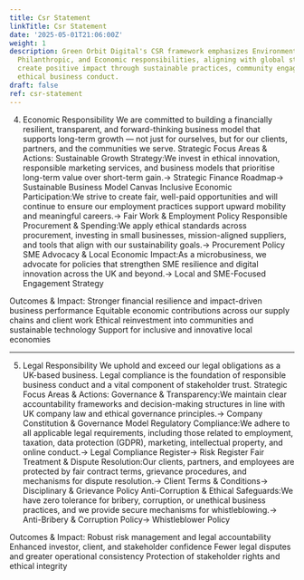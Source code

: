 ```yaml
---
title: Csr Statement
linkTitle: Csr Statement
date: '2025-05-01T21:06:00Z'
weight: 1
description: Green Orbit Digital's CSR framework emphasizes Environmental, Ethical,
  Philanthropic, and Economic responsibilities, aligning with global standards to
  create positive impact through sustainable practices, community engagement, and
  ethical business conduct.
draft: false
ref: csr-statement
---
```

4. Economic Responsibility
We are committed to building a financially resilient, transparent, and forward-thinking business model that supports long-term growth — not just for ourselves, but for our clients, partners, and the communities we serve.
Strategic Focus Areas & Actions:
Sustainable Growth Strategy:We invest in ethical innovation, responsible marketing services, and business models that prioritise long-term value over short-term gain.→ Strategic Finance Roadmap→ Sustainable Business Model Canvas
Inclusive Economic Participation:We strive to create fair, well-paid opportunities and will continue to ensure our employment practices support upward mobility and meaningful careers.→ Fair Work & Employment Policy
Responsible Procurement & Spending:We apply ethical standards across procurement, investing in small businesses, mission-aligned suppliers, and tools that align with our sustainability goals.→ Procurement Policy
SME Advocacy & Local Economic Impact:As a microbusiness, we advocate for policies that strengthen SME resilience and digital innovation across the UK and beyond.→ Local and SME-Focused Engagement Strategy

Outcomes & Impact:
Stronger financial resilience and impact-driven business performance
Equitable economic contributions across our supply chains and client work
Ethical reinvestment into communities and sustainable technology
Support for inclusive and innovative local economies


---
5. Legal Responsibility
We uphold and exceed our legal obligations as a UK-based business. Legal compliance is the foundation of responsible business conduct and a vital component of stakeholder trust.
Strategic Focus Areas & Actions:
Governance & Transparency:We maintain clear accountability frameworks and decision-making structures in line with UK company law and ethical governance principles.→ Company Constitution & Governance Model
Regulatory Compliance:We adhere to all applicable legal requirements, including those related to employment, taxation, data protection (GDPR), marketing, intellectual property, and online conduct.→ Legal Compliance Register→ Risk Register
Fair Treatment & Dispute Resolution:Our clients, partners, and employees are protected by fair contract terms, grievance procedures, and mechanisms for dispute resolution.→ Client Terms & Conditions→ Disciplinary & Grievance Policy
Anti-Corruption & Ethical Safeguards:We have zero tolerance for bribery, corruption, or unethical business practices, and we provide secure mechanisms for whistleblowing.→ Anti-Bribery & Corruption Policy→ Whistleblower Policy

Outcomes & Impact:
Robust risk management and legal accountability
Enhanced investor, client, and stakeholder confidence
Fewer legal disputes and greater operational consistency
Protection of stakeholder rights and ethical integrity



